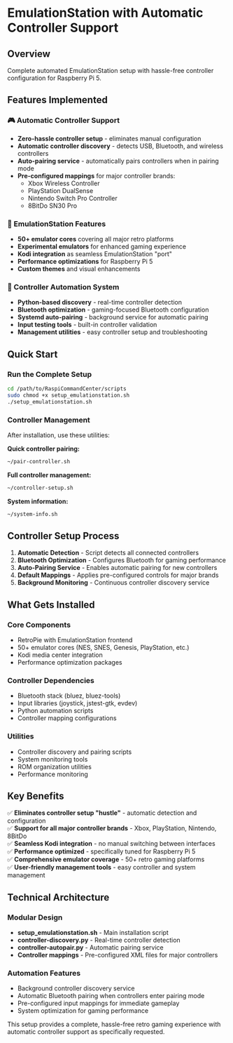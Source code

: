 # EmulationStation with Automatic Controller Support

## Overview
Complete automated EmulationStation setup with hassle-free controller configuration for Raspberry Pi 5.

## Features Implemented

### 🎮 Automatic Controller Support
- **Zero-hassle controller setup** - eliminates manual configuration
- **Automatic controller discovery** - detects USB, Bluetooth, and wireless controllers
- **Auto-pairing service** - automatically pairs controllers when in pairing mode
- **Pre-configured mappings** for major controller brands:
  - Xbox Wireless Controller
  - PlayStation DualSense
  - Nintendo Switch Pro Controller
  - 8BitDo SN30 Pro

### 🎯 EmulationStation Features
- **50+ emulator cores** covering all major retro platforms
- **Experimental emulators** for enhanced gaming experience
- **Kodi integration** as seamless EmulationStation "port"
- **Performance optimizations** for Raspberry Pi 5
- **Custom themes** and visual enhancements

### 🔧 Controller Automation System
- **Python-based discovery** - real-time controller detection
- **Bluetooth optimization** - gaming-focused Bluetooth configuration
- **Systemd auto-pairing** - background service for automatic pairing
- **Input testing tools** - built-in controller validation
- **Management utilities** - easy controller setup and troubleshooting

## Quick Start

### Run the Complete Setup
```bash
cd /path/to/RaspiCommandCenter/scripts
sudo chmod +x setup_emulationstation.sh
./setup_emulationstation.sh
```

### Controller Management
After installation, use these utilities:

**Quick controller pairing:**
```bash
~/pair-controller.sh
```

**Full controller management:**
```bash
~/controller-setup.sh
```

**System information:**
```bash
~/system-info.sh
```

## Controller Setup Process

1. **Automatic Detection** - Script detects all connected controllers
2. **Bluetooth Optimization** - Configures Bluetooth for gaming performance
3. **Auto-Pairing Service** - Enables automatic pairing for new controllers
4. **Default Mappings** - Applies pre-configured controls for major brands
5. **Background Monitoring** - Continuous controller discovery service

## What Gets Installed

### Core Components
- RetroPie with EmulationStation frontend
- 50+ emulator cores (NES, SNES, Genesis, PlayStation, etc.)
- Kodi media center integration
- Performance optimization packages

### Controller Dependencies
- Bluetooth stack (bluez, bluez-tools)
- Input libraries (joystick, jstest-gtk, evdev)
- Python automation scripts
- Controller mapping configurations

### Utilities
- Controller discovery and pairing scripts
- System monitoring tools
- ROM organization utilities
- Performance monitoring

## Key Benefits

✅ **Eliminates controller setup "hustle"** - automatic detection and configuration  
✅ **Support for all major controller brands** - Xbox, PlayStation, Nintendo, 8BitDo  
✅ **Seamless Kodi integration** - no manual switching between interfaces  
✅ **Performance optimized** - specifically tuned for Raspberry Pi 5  
✅ **Comprehensive emulator coverage** - 50+ retro gaming platforms  
✅ **User-friendly management tools** - easy controller and system management  

## Technical Architecture

### Modular Design
- **setup_emulationstation.sh** - Main installation script
- **controller-discovery.py** - Real-time controller detection
- **controller-autopair.py** - Automatic pairing service
- **Controller mappings** - Pre-configured XML files for major controllers

### Automation Features
- Background controller discovery service
- Automatic Bluetooth pairing when controllers enter pairing mode
- Pre-configured input mappings for immediate gameplay
- System optimization for gaming performance

This setup provides a complete, hassle-free retro gaming experience with automatic controller support as specifically requested.
